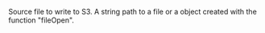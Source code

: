 Source file to write to S3. A string path to a file or a object created with the function "fileOpen".